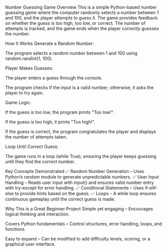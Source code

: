 Number Guessing Game
Overview
This is a simple Python-based number guessing game where the computer randomly selects a number between 1 and 100, and the player attempts to guess it. The game provides feedback on whether the guess is too high, too low, or correct. The number of attempts is tracked, and the game ends when the player correctly guesses the number.

How It Works
Generate a Random Number:

The program selects a random number between 1 and 100 using random.randint(1, 100).

Player Makes Guesses:

The player enters a guess through the console.

The program checks if the input is a valid number; otherwise, it asks the player to try again.

Game Logic:

If the guess is too low, the program prints "Too low!".

If the guess is too high, it prints "Too high!".

If the guess is correct, the program congratulates the player and displays the number of attempts taken.

Loop Until Correct Guess:

The game runs in a loop (while True), ensuring the player keeps guessing until they find the correct number.

Key Concepts Demonstrated
✅ Random Number Generation – Uses Python’s random module to generate unpredictable numbers.
✅ User Input Handling – Reads user input with input() and ensures valid number entry with try-except for error handling.
✅ Conditional Statements – Uses if-elif-else to provide hints based on the guess.
✅ Loops – A while loop ensures continuous gameplay until the correct guess is made.

Why This is a Great Beginner Project
Simple yet engaging – Encourages logical thinking and interaction.

Covers Python fundamentals – Control structures, error handling, loops, and functions.

Easy to expand – Can be modified to add difficulty levels, scoring, or a graphical user interface.
